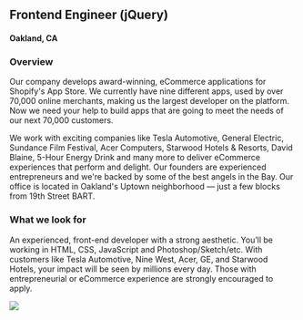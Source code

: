 ## Frontend Engineer (jQuery)
#### Oakland, CA

### Overview
Our company develops award-winning, eCommerce applications for Shopify's App Store. We currently have nine different apps, used by over 70,000 online merchants, making us the largest developer on the platform. Now we need your help to build apps that are going to meet the needs of our next 70,000 customers.

We work with exciting companies like Tesla Automotive, General Electric, Sundance Film Festival, Acer Computers, Starwood Hotels & Resorts, David Blaine, 5-Hour Energy Drink and many more to deliver eCommerce experiences that perform and delight. Our founders are experienced entrepreneurs and we're backed by some of the best angels in the Bay. Our office is located in Oakland's Uptown neighborhood — just a few blocks from 19th Street BART.

### What we look for
An experienced, front-end developer with a strong aesthetic. You’ll be working in HTML, CSS, JavaScript and Photoshop/Sketch/etc. With customers like Tesla Automotive, Nine West, Acer, GE, and Starwood Hotels, your impact will be seen by millions every day. Those with entrepreneurial or eCommerce experience are strongly encouraged to apply.


[<img src='https://dabuttonfactory.com/button.png?t=Apply&f=Calibri-Bold&ts=24&tc=fff&tshs=1&tshc=000&hp=20&vp=8&c=5&bgt=gradient&bgc=3d85c6&ebgc=073763'>](https://letsrockit.co/users/auth/github?job_id=u2hvcfbhza-frontend-engineer-jquery)
